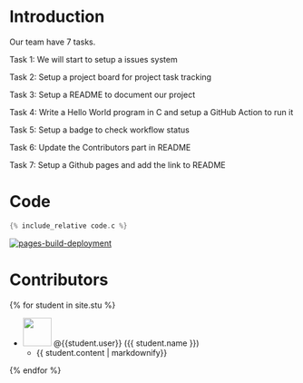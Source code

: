 # Introduction

Our team have 7 tasks.

Task 1: We will start to setup a issues system

Task 2: Setup a project board for project task tracking

Task 3: Setup a README to document our project

Task 4: Write a Hello World program in C and setup a GitHub Action to run it

Task 5: Setup a badge to check workflow status

Task 6: Update the Contributors part in README

Task 7: Setup a Github pages and add the link to README

# Code

```c
{% include_relative code.c %}
```
[![pages-build-deployment](https://github.com/csci3251-2023/project-team-d/actions/workflows/pages/pages-build-deployment/badge.svg)](https://github.com/csci3251-2023/project-team-d/actions/workflows/pages/pages-build-deployment)

# Contributors

{% for student in site.stu %}

* <img src="{{ student.image }}" width="50" height="50"> <span>@{{student.user}}</span> ({{ student.name }})
  * {{ student.content | markdownify}}

{% endfor %}
